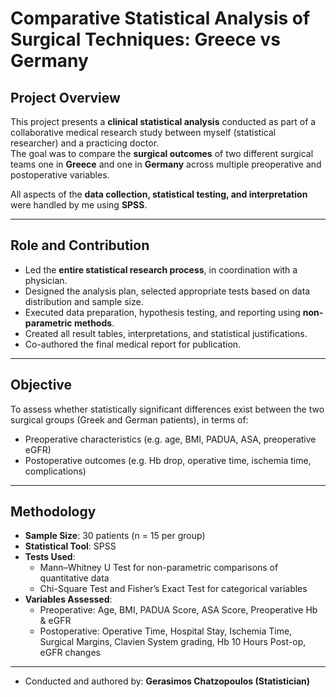 #  Comparative Statistical Analysis of Surgical Techniques: Greece vs Germany

##  Project Overview

This project presents a **clinical statistical analysis** conducted as part of a collaborative medical research study between myself (statistical researcher) and a practicing doctor.  
The goal was to compare the **surgical outcomes** of two different surgical teams one in **Greece** and one in **Germany** across multiple preoperative and postoperative variables.

All aspects of the **data collection, statistical testing, and interpretation** were handled by me using **SPSS**.

---

##  Role and Contribution

- Led the **entire statistical research process**, in coordination with a physician.
- Designed the analysis plan, selected appropriate tests based on data distribution and sample size.
- Executed data preparation, hypothesis testing, and reporting using **non-parametric methods**.
- Created all result tables, interpretations, and statistical justifications.
- Co-authored the final medical report for publication.

---

##  Objective

To assess whether statistically significant differences exist between the two surgical groups (Greek and German patients), in terms of:

- Preoperative characteristics (e.g. age, BMI, PADUA, ASA, preoperative eGFR)
- Postoperative outcomes (e.g. Hb drop, operative time, ischemia time, complications)

---

##  Methodology

- **Sample Size**: 30 patients (n = 15 per group)
- **Statistical Tool**: SPSS
- **Tests Used**:
  - Mann–Whitney U Test for non-parametric comparisons of quantitative data
  - Chi-Square Test and Fisher’s Exact Test for categorical variables
- **Variables Assessed**:
  - Preoperative: Age, BMI, PADUA Score, ASA Score, Preoperative Hb & eGFR
  - Postoperative: Operative Time, Hospital Stay, Ischemia Time, Surgical Margins, Clavien System grading, Hb 10 Hours Post-op, eGFR changes

---

-  Conducted and authored by: **Gerasimos Chatzopoulos (Statistician)**
